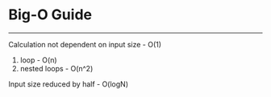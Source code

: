 
# Big-O Guide

---

Calculation not dependent on input size - O(1)

1. loop - O(n)
2. nested loops - O(n^2)


Input size reduced by half - O(logN)